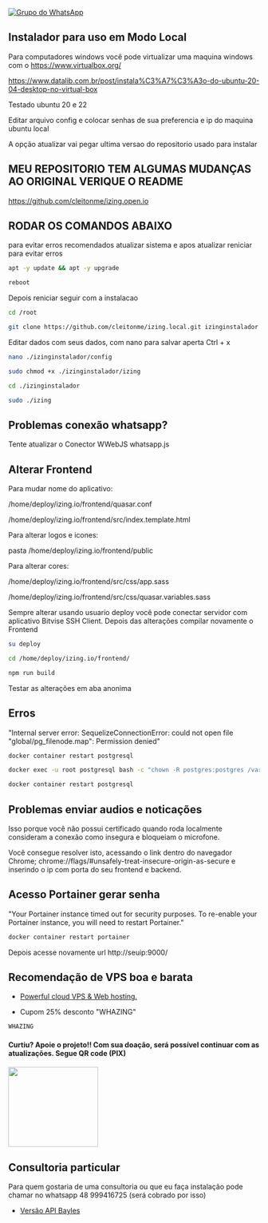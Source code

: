 [![Grupo do WhatsApp](https://img.shields.io/badge/WhatsApp-Grupo%20Whazing-brightgreen.svg)](https://chat.whatsapp.com/KAk11eaAfRu6Bp13wQX6MB)

## Instalador para uso em Modo Local

Para computadores windows você pode virtualizar uma maquina windows com o https://www.virtualbox.org/

https://www.datalib.com.br/post/instala%C3%A7%C3%A3o-do-ubuntu-20-04-desktop-no-virtual-box

Testado ubuntu 20 e 22


Editar arquivo config e colocar senhas de sua preferencia e ip do maquina ubuntu local


A opção atualizar vai pegar ultima versao do repositorio usado para instalar


## MEU REPOSITORIO TEM ALGUMAS MUDANÇAS AO ORIGINAL VERIQUE O README

https://github.com/cleitonme/izing.open.io


## RODAR OS COMANDOS ABAIXO ##

para evitar erros recomendados atualizar sistema e apos atualizar reniciar para evitar erros

```bash
apt -y update && apt -y upgrade
```
```bash
reboot
```

 
Depois reniciar seguir com a instalacao

```bash
cd /root
```
```bash
git clone https://github.com/cleitonme/izing.local.git izinginstalador
```
Editar dados com seus dados, com nano para salvar aperta Ctrl + x
```bash
nano ./izinginstalador/config
```
```bash
sudo chmod +x ./izinginstalador/izing
```
```bash
cd ./izinginstalador
```
```bash
sudo ./izing
```

## Problemas conexão whatsapp? ##

Tente atualizar o Conector WWebJS whatsapp.js


## Alterar Frontend

Para mudar nome do aplicativo:

/home/deploy/izing.io/frontend/quasar.conf

/home/deploy/izing.io/frontend/src/index.template.html

Para alterar logos e icones:

pasta /home/deploy/izing.io/frontend/public

Para alterar cores:

/home/deploy/izing.io/frontend/src/css/app.sass

/home/deploy/izing.io/frontend/src/css/quasar.variables.sass

Sempre alterar usando usuario deploy você pode conectar servidor com aplicativo Bitvise SSH Client. Depois das alterações compilar novamente o Frontend

```bash
su deploy
```
```bash
cd /home/deploy/izing.io/frontend/
```
```bash
npm run build
```

Testar as alterações em aba anonima

## Erros

"Internal server error: SequelizeConnectionError: could not open file \"global/pg_filenode.map\": Permission denied"

```bash
docker container restart postgresql
```
```bash
docker exec -u root postgresql bash -c "chown -R postgres:postgres /var/lib/postgresql/data"
```
```bash
docker container restart postgresql
```

## Problemas enviar audios e noticações

Isso porque você não possui certificado quando roda localmente consideram a conexão como insegura e bloqueiam o microfone.

Você consegue resolver isto, acessando o link dentro do navegador Chrome; chrome://flags/#unsafely-treat-insecure-origin-as-secure e inserindo o ip com porta do seu frontend e backend.

## Acesso Portainer gerar senha
"Your Portainer instance timed out for security purposes. To re-enable your Portainer instance, you will need to restart Portainer."

```bash
docker container restart portainer
```

Depois acesse novamente url http://seuip:9000/

## Recomendação de VPS boa e barata

-  [Powerful cloud VPS & Web hosting.](https://control.peramix.com/?affid=58)

- Cupom 25% desconto "WHAZING"

```bash
WHAZING
```

#### Curtiu? Apoie o projeto!! Com sua doação, será possível continuar com as atualizações. Segue QR code (PIX)  

[<img src="donate.jpg" height="160" width="180"/>](donate.jpg)

## Consultoria particular

Para quem gostaria de uma consultoria ou que eu faça instalação pode chamar no whatsapp 48 999416725 (será cobrado por isso)

-  [Versão API Bayles](https://github.com/cleitonme/Whazing-SaaS.instalador)
